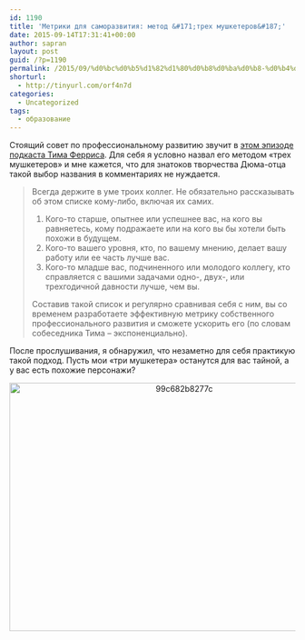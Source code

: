 ```yaml
---
id: 1190
title: 'Метрики для саморазвития: метод &#171;трех мушкетеров&#187;'
date: 2015-09-14T17:31:41+00:00
author: sapran
layout: post
guid: /?p=1190
permalink: /2015/09/%d0%bc%d0%b5%d1%82%d1%80%d0%b8%d0%ba%d0%b8-%d0%b4%d0%bb%d1%8f-%d1%81%d0%b0%d0%bc%d0%be%d1%80%d0%b0%d0%b7%d0%b2%d0%b8%d1%82%d0%b8%d1%8f-%d0%bc%d0%b5%d1%82%d0%be%d0%b4-%d1%82%d1%80%d0%b5%d1%85-%d0%bc/
shorturl:
  - http://tinyurl.com/orf4n7d
categories:
  - Uncategorized
tags:
  - образование
---
```

Стоящий совет по профессиональному развитию звучит в <a href="http://fourhourworkweek.com/2015/07/05/stanley-mcchrystal/" target="_blank">этом эпизоде подкаста Тима Ферриса</a>. Для себя я условно назвал его методом &#171;трех мушкетеров&#187; и мне кажется, что для знатоков творчества Дюма-отца такой выбор названия в комментариях не нуждается.

> Всегда держите в уме троих коллег. Не обязательно рассказывать об этом списке кому-либо, включая их самих.
>
>   1. Кого-то старше, опытнее или успешнее вас, на кого вы равняетесь, кому подражаете или на кого вы бы хотели быть похожи в будущем.
>   2. Кого-то вашего уровня, кто, по вашему мнению, делает вашу работу или ее часть лучше вас.
>   3. Кого-то младше вас, подчиненного или молодого коллегу, кто справляется с вашими задачами одно-, двух-, или трехгодичной давности лучше, чем вы.
>
> Составив такой список и регулярно сравнивая себя с ним, вы со временем разработаете эффективную метрику собственного профессионального развития и сможете ускорить его (по словам собеседника Тима – экспоненциально).

После прослушивания, я обнаружил, что незаметно для себя практикую такой подход. Пусть мои &#171;три мушкетера&#187; останутся для вас тайной, а у вас есть похожие персонажи?

<p style="text-align: center;">
  <a href="/wp-content/uploads/2015/09/99c682b8277c.jpg"><img class="aligncenter wp-image-1191 size-full" src="/wp-content/uploads/2015/09/99c682b8277c.jpg" alt="99c682b8277c" width="600" height="437" srcset="/wp-content/uploads/2015/09/99c682b8277c-300x219.jpg 300w, /wp-content/uploads/2015/09/99c682b8277c.jpg 600w" sizes="(max-width: 600px) 100vw, 600px" /></a>
</p>
